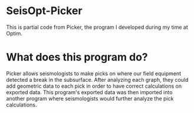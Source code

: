 # SeisOpt-Picker

This is partial code from Picker, the program I developed during my time at Optim. 

# What does this program do?

Picker allows seismologists to make picks on where our field equipment detected a break in the subsurface. After analyzing each graph, they could add geometric data to each pick in order to have correct calculations on exported data. This program's exported data was then imported into another program where seismologists would further analyze the pick calculations.
